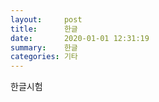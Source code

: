 ```yaml
---
layout:     post
title:      한글
date:       2020-01-01 12:31:19
summary:    한글
categories: 기타
---
```


한글시험